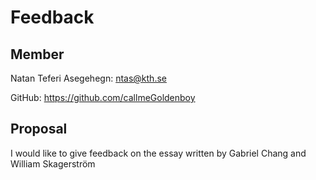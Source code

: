 # Feedback

## Member

Natan Teferi Asegehegn: ntas@kth.se

GitHub: https://github.com/callmeGoldenboy


## Proposal 

I would like to give feedback on the essay written by Gabriel Chang and William Skagerström
